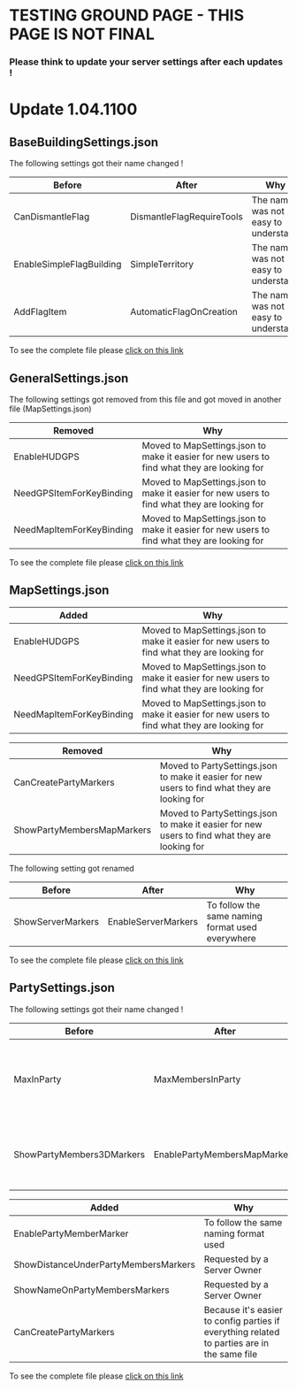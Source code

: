 # TESTING GROUND PAGE - THIS PAGE IS NOT FINAL


### Please think to update your server settings after each updates !

# Update 1.04.1100

## BaseBuildingSettings.json

The following settings got their name changed !

| Before | After | Why |
|---|---|---|
| CanDismantleFlag | DismantleFlagRequireTools | The name was not easy to understand |
| EnableSimpleFlagBuilding | SimpleTerritory | The name was not easy to understand |
| AddFlagItem | AutomaticFlagOnCreation | The name was not easy to understand |

To see the complete file please [click on this link](https://github.com/salutesh/DayZ-Expansion-Scripts/wiki/%5BServer-Hosting%5D-BaseBuildingSettings#raw-file)

## GeneralSettings.json

The following settings got removed from this file and got moved in another file (MapSettings.json)

| Removed | Why |
|---|---|
| EnableHUDGPS | Moved to MapSettings.json to make it easier for new users to find what they are looking for |
| NeedGPSItemForKeyBinding | Moved to MapSettings.json to make it easier for new users to find what they are looking for |
| NeedMapItemForKeyBinding | Moved to MapSettings.json to make it easier for new users to find what they are looking for |

To see the complete file please [click on this link](https://github.com/salutesh/DayZ-Expansion-Scripts/wiki/%5BServer-Hosting%5D-BaseBuildingSettings#raw-file)

## MapSettings.json

| Added | Why |
|---|---|
| EnableHUDGPS | Moved to MapSettings.json to make it easier for new users to find what they are looking for | 
| NeedGPSItemForKeyBinding | Moved to MapSettings.json to make it easier for new users to find what they are looking for | 
| NeedMapItemForKeyBinding | Moved to MapSettings.json to make it easier for new users to find what they are looking for | 

| Removed | Why |
|---|---|
| CanCreatePartyMarkers | Moved to PartySettings.json to make it easier for new users to find what they are looking for | 
| ShowPartyMembersMapMarkers | Moved to PartySettings.json to make it easier for new users to find what they are looking for | 

The following setting got renamed

| Before | After | Why |
|---|---|---|
| ShowServerMarkers | EnableServerMarkers | To follow the same naming format used everywhere | 

To see the complete file please [click on this link](https://github.com/salutesh/DayZ-Expansion-Scripts/wiki/%5BServer-Hosting%5D-BaseBuildingSettings#raw-file)

## PartySettings.json

The following settings got their name changed !

| Before | After | Why |
|---|---|---|
| MaxInParty | MaxMembersInParty | Goal is to make this setting easier to understand for new users | 
| ShowPartyMembers3DMarkers | EnablePartyMembersMapMarkers | To follow the same naming format used everywhere |

| Added| Why |
|---|---|
| EnablePartyMemberMarker | To follow the same naming format used | 
| ShowDistanceUnderPartyMembersMarkers | Requested by a Server Owner | 
| ShowNameOnPartyMembersMarkers | Requested by a Server Owner | 
| CanCreatePartyMarkers | Because it's easier to config parties if everything related to parties are in the same file | 

To see the complete file please [click on this link](https://github.com/salutesh/DayZ-Expansion-Scripts/wiki/%5BServer-Hosting%5D-BaseBuildingSettings#raw-file)